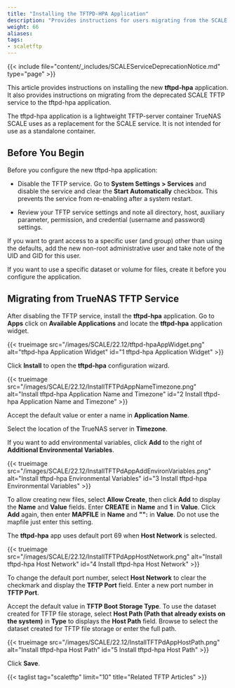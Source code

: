 ```yaml
---
title: "Installing the TFTPD-HPA Application"
description: "Provides instructions for users migrating from the SCALE TFTP service to the new tftpd-hpa application." 
weight: 66
aliases:
tags:
- scaletftp
---
```



{{< include file="content/_includes/SCALEServiceDeprecationNotice.md" type="page" >}}

This article provides instructions on installing the new **tftpd-hpa** application.
It also provides instructions on migrating from the deprecated SCALE TFTP service to the tftpd-hpa application. 

The tftpd-hpa application is a lightweight TFTP-server container TrueNAS SCALE uses as a replacement for the SCALE service. 
It is not intended for use as a standalone container.

## Before You Begin
Before you configure the new tftpd-hpa application:

* Disable the TFTP service.
  Go to **System Settings > Services** and disable the service and clear the **Start Automatically** checkbox. 
  This prevents the service from re-enabling after a system restart.

* Review your TFTP service settings and note all directory, host, auxiliary parameter, permission, and credential (username and password) settings.

If you want to grant access to a specific user (and group) other than using the defaults, add the new non-root administrative user and take note of the UID and GID for this user.

If you want to use a specific dataset or volume for files, create it before you configure the application.

## Migrating from TrueNAS TFTP Service

After disabling the TFTP service, install the **tftpd-hpa** application. 
Go to **Apps** click on **Available Applications** and locate the **tftpd-hpa** application widget.

{{< trueimage src="/images/SCALE/22.12/tftpd-hpaAppWidget.png" alt="tftpd-hpa Application Widget" id="1 tftpd-hpa Application Widget" >}}

Click **Install** to open the **tftpd-hpa** configuration wizard.

{{< trueimage src="/images/SCALE/22.12/InstallTFTPdAppNameTimezone.png" alt="Install tftpd-hpa Application Name and Timezone" id="2 Install tftpd-hpa Application Name and Timezone" >}}

Accept the default value or enter a name in **Application Name**.

Select the location of the TrueNAS server in **Timezone**.

If you want to add environmental variables, click **Add** to the right of **Additional Environmental Variables**. 

{{< trueimage src="/images/SCALE/22.12/InstallTFTPdAppAddEnvironVariables.png" alt="Install tftpd-hpa Environmental Variables" id="3 Install tftpd-hpa Environmental Variables" >}}

To allow creating new files, select **Allow Create**, then click **Add** to display the **Name** and **Value** fields. 
Enter **CREATE** in **Name** and **1** in **Value**. 
Click **Add** again, then enter **MAPFILE** in **Name** and **"":** in **Value**. Do not use the mapfile just enter this setting.

The **tftpd-hpa** app uses default port 69 when **Host Network** is selected. 

{{< trueimage src="/images/SCALE/22.12/InstallTFTPdAppHostNetwork.png" alt="Install tftpd-hpa Host Network" id="4 Install tftpd-hpa Host Network" >}}

To change the default port number, select **Host Network** to clear the checkmark and display the **TFTP Port** field. 
Enter a new port number in **TFTP Port**.

Accept the default value in **TFTP Boot Storage Type**. 
To use the dataset created for TFTP file storage, select **Host Path (Path that already exists on the system)** in **Type** to displays the **Host Path** field. 
Browse to select the dataset created for TFTP file storage or enter the full path.

{{< trueimage src="/images/SCALE/22.12/InstallTFTPdAppHostPath.png" alt="Install tftpd-hpa Host Path" id="5 Install tftpd-hpa Host Path" >}}

Click **Save**.

{{< taglist tag="scaletftp" limit="10" title="Related TFTP Articles" >}}